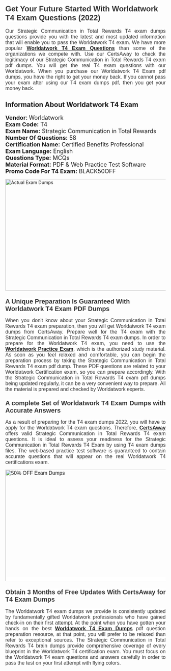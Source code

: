 <h1><span style="font-size:24px"><span style="font-family:Calibri,sans-serif"><strong><span style="background-color:white"><span style="font-family:"Verdana",sans-serif"><span style="color:#333333">Get Your Future Started With Worldatwork T4 Exam Questions (2022)</span></span></span></strong></span></span></h1> <p style="text-align:justify"><span style="font-size:11pt"><span style="font-family:Calibri,sans-serif"><span style="font-size:12.0pt"><span style="background-color:white"><span style="font-family:"Verdana",sans-serif"><span style="color:#333333">Our Strategic Communication in Total Rewards T4 exam dumps questions provide you with the latest and most updated information that will enable you to pass the Worldatwork T4 exam. We have more popular <a href="https://www.certsaway.com/worldatwork/t4-exam-dumps"><strong>Worldatwork T4 Exam Questions</strong></a> than some of the organizations we compete with. Use our CertsAway to check the legitimacy of our Strategic Communication in Total Rewards T4 exam pdf dumps. You will get the real T4 exam questions with our Worldatwork. When you purchase our Worldatwork T4 Exam pdf dumps, you have the right to get your money back. If you cannot pass your exam after using our T4 exam dumps pdf, then you get your money back.</span></span></span></span></span></span></p> <h2 style="text-align:justify"><strong>Information About Worldatwork T4 Exam</strong></h2> <p style="text-align:justify"><span style="font-size:18px"><strong>Vendor: </strong>Worldatwork<br /> <strong>Exam Code:</strong> T4<br /> <strong>Exam Name:</strong> Strategic Communication in Total Rewards<br /> <strong>Number Of Questions:</strong> 58<br /> <strong>Certification Name:</strong> Certified Benefits Professional<br /> <strong>Exam Language:</strong> English<br /> <strong>Questions Type:</strong> MCQs<br /> <strong>Material Format:</strong> PDF & Web Practice Test Software<br /> <strong>Promo Code For T4 Exam:</strong> BLACK50OFF</span></p> <p style="text-align:justify"><a href="https://www.certsaway.com/worldatwork/t4-exam-dumps" rel="no-follow"><img alt="Actual Exam Dumps" src="https://blogger.googleusercontent.com/img/b/R29vZ2xl/AVvXsEhM7PDiBcnX1lSN-cQmq5aA7zhxn_sWcl74tkXOSfPCo3QtIY975M9XJLCwEgJ4RXKA47zmJGF6HERJJhyy2xAB8wXG6sgIARPXgzYSBnCmQcQUSzkzAw-rnNk2tBWror0N27JemDbU_7iS0jGjJohQplsk8CyGpJdZ9YktQ0Yz6f7IdzI5OZob-D4eGg/s1382/ca1.png" style="height:350px; width:750px" /></a></p> <h3><span style="font-size:20px"><strong><span style="font-family:Calibri,sans-serif"><span style="background-color:white"><span style="font-family:"Verdana",sans-serif"><span style="color:#333333">A Unique Preparation Is Guaranteed With Worldatwork T4 Exam PDF Dumps</span></span></span></span></strong></span></h3> <p style="text-align:justify"><span style="font-size:11pt"><span style="font-family:Calibri,sans-serif"><span style="font-size:12.0pt"><span style="background-color:white"><span style="font-family:"Verdana",sans-serif"><span style="color:#333333">When you don't know about your Strategic Communication in Total Rewards T4 exam preparation, then you will get Worldatwork T4 exam dumps from CertsAway. Prepare well for the T4 exam with the Strategic Communication in Total Rewards T4 exam dumps. In order to prepare for the Worldatwork T4 exam, you need to use the <a href="https://www.certsaway.com/worldatwork-questions"><strong>Worldatwork Practice Exam</strong></a>, which is the authorized study material. As soon as you feel relaxed and comfortable, you can begin the preparation process by taking the Strategic Communication in Total Rewards T4 exam pdf dump. These PDF questions are related to your Worldatwork Certification exam, so you can prepare accordingly. With the Strategic Communication in Total Rewards T4 exam pdf dumps being updated regularly, it can be a very convenient way to prepare. All the material is prepared and checked by Worldatwork experts.</span></span></span></span></span></span></p> <h3 style="text-align:justify"><span style="font-size:20px"><span style="font-family:Calibri,sans-serif"><strong><span style="background-color:white"><span style="font-family:"Verdana",sans-serif"><span style="color:#333333">A complete Set of Worldatwork T4 Exam Dumps with Accurate Answers</span></span></span></strong></span></span></h3> <p style="text-align:justify"><span style="font-size:11pt"><span style="font-family:Calibri,sans-serif"><span style="font-size:12.0pt"><span style="background-color:white"><span style="font-family:"Verdana",sans-serif"><span style="color:#333333">As a result of preparing for the T4 exam dumps 2022, you will have to apply for the Worldatwork T4 exam questions. Therefore, <a href=" https://www.certsaway.com/"><strong>CertsAway</strong></a> offers valid Strategic Communication in Total Rewards T4 exam questions. It is ideal to assess your readiness for the Strategic Communication in Total Rewards T4 Exam by using T4 exam dumps files. The web-based practice test software is guaranteed to contain accurate questions that will appear on the real Worldatwork T4 certifications exam.</span></span></span></span></span></span></p> <p style="text-align:justify"><span style="font-size:11pt"><span style="font-family:Calibri,sans-serif"><span style="font-size:12.0pt"><span style="background-color:white"><span style="font-family:"Verdana",sans-serif"><span style="color:#333333"><a href="https://www.certsaway.com/worldatwork/t4-exam-dumps" rel="no-follow"><img alt="50% OFF Exam Dumps" src="https://www.certcollections.com/uploads/content/c2.png" style="height:350px; width:750px" /></a></span></span></span></span></span></span></p> <h3 style="text-align:justify"><span style="font-size:20px"><strong><span style="font-family:Calibri,sans-serif"><span style="background-color:white"><span style="font-family:"Verdana",sans-serif"><span style="color:#333333">Obtain 3 Months of Free Updates With CertsAway for T4 Exam Dumps</span></span></span></span></strong></span></h3> <p style="text-align:justify"><span style="font-size:11pt"><span style="font-family:Calibri,sans-serif"><span style="font-size:12.0pt"><span style="background-color:white"><span style="font-family:"Verdana",sans-serif"><span style="color:#333333">The Worldatwork T4 exam dumps we provide is consistently updated by fundamentally gifted Worldatwork professionals who have gained check-in on their first attempt. At the point when you have gotten your hands on the best <a href="https://www.certsaway.com/worldatwork/t4-exam-dumps"><strong>Worldatwork T4 Exam Dumps</strong></a> pdf question preparation resource, at that point, you will prefer to be relaxed than refer to exceptional sources. The Strategic Communication in Total Rewards T4 brain dumps provide comprehensive coverage of every blueprint in the Worldatwork T4 certification exam. You must focus on the Worldatwork T4 exam questions and answers carefully in order to pass the test on your first attempt with flying colors.</span></span></span></span></span></span></p>
